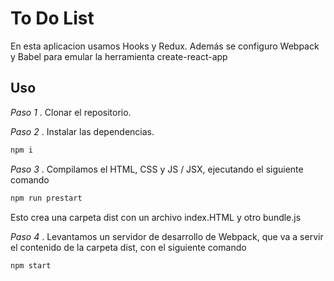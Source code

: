 # To Do List

En esta aplicacion usamos Hooks y Redux. Además se configuro Webpack y Babel para emular la herramienta create-react-app

## Uso

_Paso 1_ . Clonar el repositorio.

_Paso 2_ . Instalar las dependencias.

```sh
npm i
```

_Paso 3_ . Compilamos el HTML, CSS y JS / JSX, ejecutando el siguiente comando

```sh
npm run prestart
```

Esto crea una carpeta dist con un archivo index.HTML y otro bundle.js

_Paso 4_ . Levantamos un servidor de desarrollo de Webpack, que va a servir el contenido de la carpeta dist, con el siguiente comando

```sh
npm start
```


